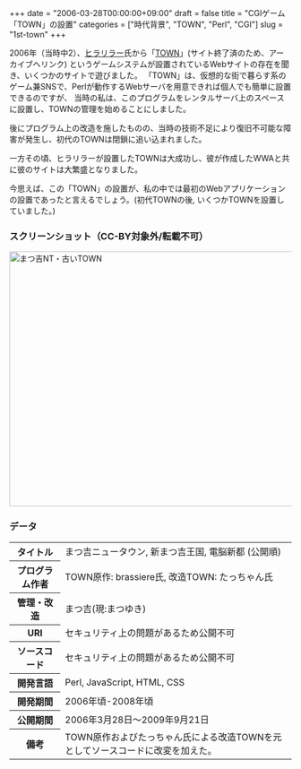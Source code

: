 +++
date = "2006-03-28T00:00:00+09:00"
draft = false
title = "CGIゲーム「TOWN」の設置"
categories = ["時代背景", "TOWN", "Perl", "CGI"]
slug = "1st-town"
+++

2006年（当時中2）、[ヒラリラー](https://hirarira.net/)氏から「[TOWN](https://web.archive.org/web/20190811234658/http://shohei.heteml.jp/brassiere/02cgi/09.html)」(サイト終了済のため、アーカイブへリンク) というゲームシステムが設置されているWebサイトの存在を聞き、いくつかのサイトで遊びました。
「TOWN」は、仮想的な街で暮らす系のゲーム兼SNSで、Perlが動作するWebサーバを用意できれば個人でも簡単に設置できるのですが、
当時の私は、このプログラムをレンタルサーバ上のスペースに設置し、TOWNの管理を始めることにしました。

後にプログラム上の改造を施したものの、当時の技術不足により復旧不可能な障害が発生し、初代のTOWNは閉鎖に追い込まれました。

一方その頃、ヒラリラーが設置したTOWNは大成功し、彼が作成したWWAと共に彼のサイトは大繁盛となりました。

今思えば、この「TOWN」の設置が、私の中では最初のWebアプリケーションの設置であったと言えるでしょう。(初代TOWNの後, いくつかTOWNを設置していました。)

### スクリーンショット（CC-BY対象外/転載不可）
<a data-flickr-embed="true" data-footer="true"  href="https://www.flickr.com/photos/139621465@N08/albums/72157663837645735" title="まつ吉NT・古いTOWN"><img src="https://farm2.staticflickr.com/1502/24541484555_8278d56076_z.jpg" width="640" height="455" alt="まつ吉NT・古いTOWN"></a><script async src="//embedr.flickr.com/assets/client-code.js" charset="utf-8"></script>

### データ

<table>
<tr><th>タイトル</th><td>まつ吉ニュータウン, 新まつ吉王国, 電脳新都 (公開順)</td></tr>
<tr><th>プログラム作者</th><td>TOWN原作: brassiere氏, 改造TOWN: たっちゃん氏</td></tr>
<tr><th>管理・改造</th><td>まつ吉(現:まつゆき)</td></tr>
<tr><th>URI</th><td>セキュリティ上の問題があるため公開不可</td></tr>
<tr><th>ソースコード</th><td>セキュリティ上の問題があるため公開不可</td></tr>
<tr><th>開発言語</th><td>Perl, JavaScript, HTML, CSS</td></tr>
<tr><th>開発期間</th><td>2006年頃-2008年頃</td></tr>
<tr><th>公開期間</th><td>2006年3月28日〜2009年9月21日</td></tr>
<tr><th>備考</th><td>TOWN原作およびたっちゃん氏による改造TOWNを元としてソースコードに改変を加えた。</td></tr>
</table>

